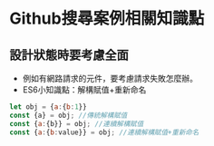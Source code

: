 # Github搜尋案例相關知識點

## 設計狀態時要考慮全面
* 例如有網路請求的元件，要考慮請求失敗怎麼辦。
* ES6小知識點：解構賦值+重新命名

```js
let obj = {a:{b:1}}
const {a} = obj; //傳統解構賦值
const {a:{b}} = obj; //連續解構賦值
const {a:{b:value}} = obj; //連續解構賦值+重新命名
```
